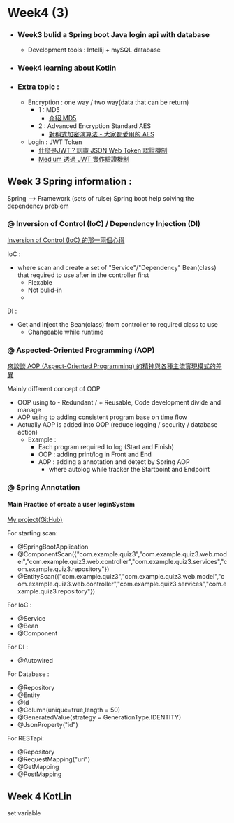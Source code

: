 # Week4 (3)

- ### Week3 bulid a Spring boot Java login api with database
  - Development tools : Intellij + mySQL database
  
- ### Week4 learning about Kotlin
- ### Extra topic :
  - Encryption : one way / two way(data that can be return)
    - 1 : MD5
      - [介紹 MD5 ](https://ithelp.ithome.com.tw/articles/10293072)
    - 2 : Advanced Encryption Standard AES 
      - [對稱式加密演算法 - 大家都愛用的 AES](https://ithelp.ithome.com.tw/articles/10249488)
  - Login : JWT Token 
    - [什麼是JWT？認識 JSON Web Token 認證機制](https://tw.alphacamp.co/blog/jwt-json-web-token)
    - [Medium 透過 JWT 實作驗證機制 ](https://medium.com/%E9%BA%A5%E5%85%8B%E7%9A%84%E5%8D%8A%E8%B7%AF%E5%87%BA%E5%AE%B6%E7%AD%86%E8%A8%98/%E7%AD%86%E8%A8%98-%E9%80%8F%E9%81%8E-jwt-%E5%AF%A6%E4%BD%9C%E9%A9%97%E8%AD%89%E6%A9%9F%E5%88%B6-2e64d72594f8)
    
  
## Week 3 Spring information : 
Spring --> Framework (sets of rulse)
Spring boot help solving the dependency problem

### @ Inversion of Control (IoC) / Dependency Injection (DI)
[Inversion of Control (IoC) 的那一兩個心得](https://medium.com/jastzeonic/inversion-of-control-ioc-%E7%9A%84%E9%82%A3%E4%B8%80%E5%85%A9%E5%80%8B%E5%BF%83%E5%BE%97-d2324cb8b5f1)

IoC :
- where scan and create a set of "Service"/"Dependency" Bean(class) that required to use after in the controller first
  - Flexable 
  - Not bulid-in
  - 
DI :
- Get and inject the Bean(class) from controller to required class to use
  - Changeable while runtime


### @ Aspected-Oriented Programming (AOP)
[來談談 AOP (Aspect-Oriented Programming) 的精神與各種主流實現模式的差異](https://tech-blog.cymetrics.io/posts/maxchiu/aop/)

Mainly different concept of OOP
- OOP using to - Redundant / + Reusable, Code development divide and manage
- AOP using to adding consistent program base on time flow
- Actually AOP is added into OOP (reduce logging / security / database action)
  - Example : 
    - Each program required to log (Start and Finish)
    - OOP : adding print/log in Front and End
    - AOP : adding a annotation and detect by Spring AOP 
      - where autolog while tracker the Startpoint and Endpoint

### @ Spring Annotation
#### Main Practice of create a user loginSystem 
[My project(GitHub)](https://github.com/ZenasChiu/Quiz3)

For starting scan:
- @SpringBootApplication
- @ComponentScan({"com.example.quiz3","com.example.quiz3.web.model","com.example.quiz3.web.controller","com.example.quiz3.services","com.example.quiz3.repository"})
- @EntityScan({"com.example.quiz3","com.example.quiz3.web.model","com.example.quiz3.web.controller","com.example.quiz3.services","com.example.quiz3.repository"})


For IoC :
- @Service 
- @Bean
- @Component


For DI :
- @Autowired
    
For Database :
- @Repository
- @Entity
- @Id 
- @Column(unique=true,length = 50)
- @GeneratedValue(strategy = GenerationType.IDENTITY)
- @JsonProperty("id")

For RESTapi:
- @Repository
- @RequestMapping("uri")
- @GetMapping
- @PostMapping


## Week 4 KotLin
set variable




